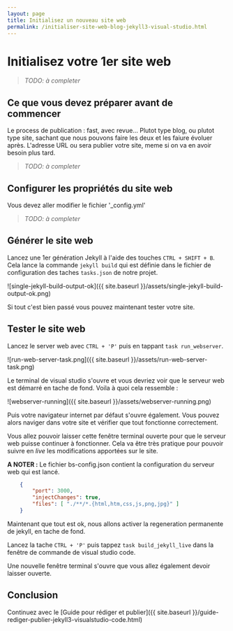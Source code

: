 ```yaml
---
layout: page
title: Initialisez un nouveau site web
permalink: /initialiser-site-web-blog-jekyll3-visual-studio.html
---
```

# Initialisez votre 1er site web

> _TODO: à completer_

## Ce que vous devez préparer avant de commencer

Le process de publication : fast, avec revue...
Plutot type blog, ou plutot type site, sachant que nous pouvons faire les deux et les faiure évoluer après. 
L'adresse URL ou sera publier votre site, meme si on va en avoir besoin plus tard.

> _TODO: à completer_

## Configurer les propriétés du site web

Vous devez aller modifier le fichier '_config.yml'

> _TODO: à completer_

## Générer le site web

Lancez une 1er génération Jekyll à l'aide des touches `CTRL + SHIFT + B`. Cela lance la commande `jekyll build` qui est définie dans le fichier de configuration des taches `tasks.json` de notre projet.

![single-jekyll-build-output-ok]({{ site.baseurl }}/assets/single-jekyll-build-output-ok.png)

Si tout c'est bien passé vous pouvez maintenant tester votre site.

## Tester le site web

Lancez le server web avec `CTRL + 'P'` puis en tappant `task run_webserver`.

![run-web-server-task.png]({{ site.baseurl }}/assets/run-web-server-task.png)

Le terminal de visual studio s'ouvre et vous devriez voir que le serveur web est démarré en tache de fond. Voila à quoi cela ressemble :

![webserver-running]({{ site.baseurl }}/assets/webserver-running.png)

Puis votre navigateur internet par défaut s'ouvre également. Vous pouvez alors naviger dans votre site et vérifier que tout fonctionne correctement.

Vous allez pouvoir laisser cette fenêtre terminal ouverte pour que le serveur web puisse continuer à fonctionner. Cela va être très pratique pour pouvoir suivre en _live_ les modifications apportées sur le site.

**A NOTER :** Le fichier bs-config.json contient la configuration du serveur web qui est lancé.

```json
    {
        "port": 3000,
        "injectChanges": true,
        "files": [ "./**/*.{html,htm,css,js,png,jpg}" ]
    }

```

Maintenant que tout est ok, nous allons activer la regeneration permanente de jekyll, en tache de fond.

Lancez la tache `CTRL + 'P'` puis tappez `task build_jekyll_live` dans la fenêtre de commande de visual studio code.

Une nouvelle fenêtre terminal s'ouvre que vous allez également devoir laisser ouverte.

## Conclusion

Continuez avec le [Guide pour rédiger et publier]({{ site.baseurl }}/guide-rediger-publier-jekyll3-visualstudio-code.html)
